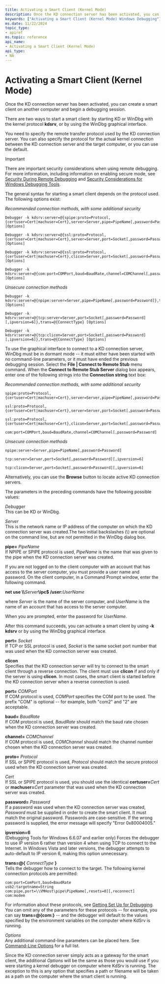 ```yaml
---
title: Activating a Smart Client (Kernel Mode)
description: Once the KD connection server has been activated, you can create a smart client on another computer and begin a debugging session.
keywords: ["Activating a Smart Client (Kernel Mode) Windows Debugging"]
ms.date: 11/22/2024
topic_type:
- apiref
ms.topic: reference
api_name:
- Activating a Smart Client (Kernel Mode)
api_type:
- NA
---
```


# Activating a Smart Client (Kernel Mode)

Once the KD connection server has been activated, you can create a smart client on another computer and begin a debugging session.

There are two ways to start a smart client: by starting KD or WinDbg with the kernel protocol **kdsrv**, or by using the WinDbg graphical interface.

You need to specify the remote transfer protocol used by the KD connection server. You can also specify the protocol for the actual kernel connection between the KD connection server and the target computer, or you can use the default.

> [!IMPORTANT]
> There are important security considerations when using remote debugging. For more information, including information on enabling secure mode, see [Security During Remote Debugging](security-during-remote-debugging.md) and [Security Considerations for Windows Debugging Tools](security-considerations.md).

The general syntax for starting a smart client depends on the protocol used. The following options exist:

*Recommended connection methods, with some additional security*

```console
Debugger -k kdsrv:server=@{spipe:proto=Protocol,{certuser=Cert|machuser=Cert},server=Server,pipe=PipeName[,password=Password]},trans=@{ConnectType} [Options]

Debugger -k kdsrv:server=@{ssl:proto=Protocol,{certuser=Cert|machuser=Cert},server=Server,port=Socket[,password=Password]},trans=@{ConnectType} [Options]

Debugger -k kdsrv:server=@{ssl:proto=Protocol,{certuser=Cert|machuser=Cert},clicon=Server,port=Socket[,password=Password]},trans=@{ConnectType} [Options]

Debugger -k kdsrv:server=@{com:port=COMPort,baud=BaudRate,channel=COMChannel[,password=Password]},trans=@{ConnectType} [Options]
```

*Unsecure connection methods*

```console
Debugger -k kdsrv:server=@{npipe:server=Server,pipe=PipeName[,password=Password]},trans=@{ConnectType} [Options]

Debugger -k kdsrv:server=@{tcp:server=Server,port=Socket[,password=Password][,ipversion=6]},trans=@{ConnectType} [Options]

Debugger -k kdsrv:server=@{tcp:clicon=Server,port=Socket[,password=Password][,ipversion=6]},trans=@{ConnectType} [Options]
```

To use the graphical interface to connect to a KD connection server, WinDbg must be in dormant mode -- it must either have been started with no command-line parameters, or it must have ended the previous debugging session. Select the **File | Connect to Remote Stub** menu command. When the **Connect to Remote Stub Server** dialog box appears, enter one of the following strings into the **Connection string** text box:

*Recommended connection methods, with some additional security*

```dbgcmd
spipe:proto=Protocol,{certuser=Cert|machuser=Cert},server=Server,pipe=PipeName[,password=Password] 

ssl:proto=Protocol,{certuser=Cert|machuser=Cert},server=Server,port=Socket[,password=Password] 

ssl:proto=Protocol,{certuser=Cert|machuser=Cert},clicon=Server,port=Socket[,password=Password] 

com:port=COMPort,baud=BaudRate,channel=COMChannel[,password=Password] 
```

*Unsecure connection methods*

```dbgcmd
npipe:server=Server,pipe=PipeName[,password=Password] 

tcp:server=Server,port=Socket[,password=Password][,ipversion=6] 

tcp:clicon=Server,port=Socket[,password=Password][,ipversion=6] 
```

Alternatively, you can use the **Browse** button to locate active KD connection servers. 

The parameters in the preceding commands have the following possible values:

<span id="________Debugger"></span><span id="________debugger"></span><span id="________DEBUGGER"></span> *Debugger*  
This can be KD or WinDbg.

<span id="Server"></span><span id="server"></span><span id="SERVER"></span>*Server*  
This is the network name or IP address of the computer on which the KD connection server was created.The two initial backslashes (\\\) are optional on the command line, but are not permitted in the WinDbg dialog box.

<span id="________pipe_________PipeName"></span><span id="________pipe_________pipename"></span><span id="________PIPE_________PIPENAME"></span> **pipe=** *PipeName*  
If NPIPE or SPIPE protocol is used, *PipeName* is the name that was given to the pipe when the KD connection server was created.

If you are not logged on to the client computer with an account that has access to the server computer, you must provide a user name and password. On the client computer, in a Command Prompt window, enter the following command.

**net use \\\\**<em>Server</em>**\\ipc$ /user:**<em>UserName</em>

where *Server* is the name of the server computer, and *UserName* is the name of an account that has access to the server computer.

When you are prompted, enter the password for *UserName*.

After this command succeeds, you can activate a smart client by using **-k kdsrv** or by using the WinDbg graphical interface.

<span id="________port_________Socket"></span><span id="________port_________socket"></span><span id="________PORT_________SOCKET"></span> **port=** *Socket*  
If TCP or SSL protocol is used, *Socket* is the same socket port number that was used when the KD connection server was created.

<span id="clicon"></span><span id="CLICON"></span>**clicon**  
Specifies that the KD connection server will try to connect to the smart client through a reverse connection. The client must use **clicon** if and only if the server is using **clicon**. In most cases, the smart client is started before the KD connection server when a reverse connection is used.

<span id="port_________COMPort"></span><span id="port_________comport"></span><span id="PORT_________COMPORT"></span>**port=** *COMPort*  
If COM protocol is used, *COMPort* specifies the COM port to be used. The prefix "COM" is optional -- for example, both "com2" and "2" are acceptable.

<span id="baud_________BaudRate"></span><span id="baud_________baudrate"></span><span id="BAUD_________BAUDRATE"></span>**baud=** *BaudRate*  
If COM protocol is used, *BaudRate* should match the baud rate chosen when the KD connection server was created.

<span id="channel_________COMChannel"></span><span id="channel_________comchannel"></span><span id="CHANNEL_________COMCHANNEL"></span>**channel=** *COMChannel*  
If COM protocol is used, *COMChannel* should match the channel number chosen when the KD connection server was created.

<span id="________proto_________Protocol"></span><span id="________proto_________protocol"></span><span id="________PROTO_________PROTOCOL"></span> **proto=** *Protocol*  
If SSL or SPIPE protocol is used, *Protocol* should match the secure protocol used when the KD connection server was created.

<span id="________Cert"></span><span id="________cert"></span><span id="________CERT"></span> *Cert*  
If SSL or SPIPE protocol is used, you should use the identical **certuser=**<em>Cert</em> or **machuser=**<em>Cert</em> parameter that was used when the KD connection server was created.

<span id="________password_________Password"></span><span id="________password_________password"></span><span id="________PASSWORD_________PASSWORD"></span> **password=** *Password*  
If a password was used when the KD connection server was created, *Password* must be supplied in order to create the smart client. It must match the original password. Passwords are case-sensitive. If the wrong password is supplied, the error message will specify "Error 0x80004005."

<span id="________ipversion_6"></span><span id="________IPVERSION_6"></span> **ipversion=6**  
(Debugging Tools for Windows 6.6.07 and earlier only) Forces the debugger to use IP version 6 rather than version 4 when using TCP to connect to the Internet. In Windows Vista and later versions, the debugger attempts to auto-default to IP version 6, making this option unnecessary.

<span id="________trans___________ConnectType_________"></span><span id="________trans___________connecttype_________"></span><span id="________TRANS___________CONNECTTYPE_________"></span> **trans=@{** *ConnectType* **}**  
Tells the debugger how to connect to the target. The following kernel connection protocols are permitted:

```dbgcmd
com:port=ComPort,baud=BaudRate 
usb2:targetname=String 
com:pipe,port=\\VMHost\pipe\PipeName[,resets=0][,reconnect]
com:modem 
```

For information about these protocols, see [Getting Set Up for Debugging](getting-set-up-for-debugging.md). You can omit any of the parameters for these protocols -- for example, you can say **trans=@{com:}** -- and the debugger will default to the values specified by the environment variables on the computer where KdSrv is running.

<span id="Options"></span><span id="options"></span><span id="OPTIONS"></span>*Options*  
Any additional command-line parameters can be placed here. See [Command-Line Options](command-line-options.md) for a full list.

Since the KD connection server simply acts as a gateway for the smart client, the additional *Options* will be the same as those you would use if you were starting a kernel debugger on computer where KdSrv is running. The exception to this is any option that specifies a path or filename will be taken as a path on the computer where the smart client is running.
 